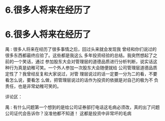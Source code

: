 # 6.很多人将来在经历了

# 6.很多人将来在经历了

禺 : 很多人将来在经历了很多事情之后，回过头来就会发现我 曾经和你们说过的很多东西都最终应验了。这些都是我这么 多年投资经验的总结。我突然想起了之前的一个笑话，通过 参加股东大会对管理层的道德品质进行分析判断，说实话这 种行为真是幼稚可笑。一个外人参加一次股东大会随便就给 公司管理层道德品质定性了？我曾经反复和大家说过，对管 理层说过的话一定要一分为二的看，不要看怎么说，要看怎 么做，把管理层说过的话作为投资的依据是对自己的极为不 负责任，也是非常幼稚可笑的。

评论区：

禺 : 有什么问题第一个想到的是给公司证券部打电话这毛病必须改，真的出了问题公司证代会告诉你？没准他都不知道！ 这都是投资中非常坏的毛病